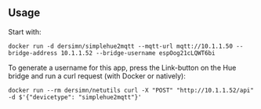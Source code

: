 ## Usage

Start with:

    docker run -d dersimn/simplehue2mqtt --mqtt-url mqtt://10.1.1.50 --bridge-address 10.1.1.52 --bridge-username espOog21cLQWT6bi

To generate a username for this app, press the Link-button on the Hue bridge and run a curl request (with Docker or natively):

    docker run --rm dersimn/netutils curl -X "POST" "http://10.1.1.52/api" -d $'{"devicetype": "simplehue2mqtt"}'